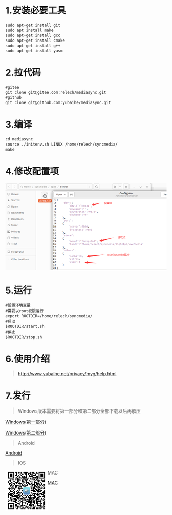 # 1.安装必要工具

```shell
sudo apt-get install git
sudo apt install make
sudo apt-get install gcc
sudo apt-get install cmake
sudo apt-get install g++
sudo apt-get install yasm 
```

# 2.拉代码

```shell
#gitee
git clone git@gitee.com:relech/mediasync.git
#github
git clone git@github.com:yubaihe/mediasync.git
```

# 3.编译

```
cd mediasync
source ./initenv.sh LINUX /home/relech/syncmedia/
make
```

# 4.修改配置项

![](./config.png)

# 5.运行

```shell
#设置环境变量
#需要以root权限运行
export ROOTDIR=/home/relech/syncmedia/
#启动
$ROOTDIR/start.sh
#停止
$ROOTDIR/stop.sh
```

# 6.使用介绍

> http://www.yubaihe.net/privacy/myg/help.html

# 7.发行

> Windows版本需要将第一部分和第二部分全部下载以后再解压

[Windows(第一部分)](./Release/MediaSyncSetup.zip.001 "点击下载windows安装程序第一部分")

[Windows(第二部分)](./Release/MediaSyncSetup.zip.002 "点击下载windows安装程序第二部分")

> Android

[Android](./Release/MediaSync.apk "点击下载Android安装程序")

> IOS

<img src="./ios.png" align="left">

> MAC

[MAC](https://apps.apple.com/cn/app/%E7%BE%8E%E4%BA%BF%E6%A0%BC/id6444566528)